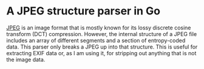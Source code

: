 # A JPEG structure parser in Go

[JPEG](https://en.wikipedia.org/wiki/JPEG) is an image format that is mostly known for its lossy discrete cosine transform (DCT) compression. However, the internal structure of a JPEG file includes an array of different segments and a section of entropy-coded data. This parser only breaks a JPEG up into that structure. This is useful for extracting EXIF data or, as I am using it, for stripping out anything that is not the image data.
